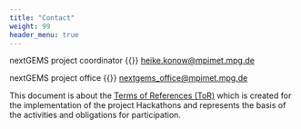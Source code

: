 ```yaml
---
title: "Contact"
weight: 99
header_menu: true
---
```


nextGEMS project coordinator
{{<icon class="fa fa-envelope">}}&nbsp;[heike.konow@mpimet.mpg.de](mailto:heike.konow@mpimet.mpg.de)

nextGEMS project office
{{<icon class="fa fa-envelope">}}&nbsp;[nextgems_office@mpimet.mpg.de](mailto:nextgems_office@mpimet.mpg.de)


This document is about the [Terms of References (ToR)](https://owncloud.gwdg.de/index.php/s/ALY0LyjcKGKjQmc)  which is  created  for  the  implementation  of  the  project  Hackathons  and  represents  the 
basis of the activities and obligations for participation.  
